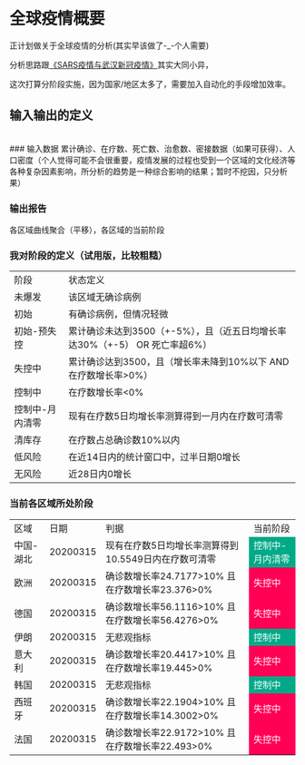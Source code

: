 # 全球疫情概要

正计划做关于全球疫情的分析(其实早该做了-_-个人需要)

分析思路跟<a href="./SARS疫情与武汉新冠疫情.md">《SARS疫情与武汉新冠疫情》</a>其实大同小异，
<br/>

这次打算分阶段实施，因为国家/地区太多了，需要加入自动化的手段增加效率。

## 输入输出的定义
<br/>
### 输入数据
累计确诊、在疗数、死亡数、治愈数、密接数据（如果可获得）、人口密度（个人觉得可能不会很重要，疫情发展的过程也受到一个区域的文化经济等各种复杂因素影响，所分析的趋势是一种综合影响的结果；暂时不挖因，只分析果）



### 输出报告
各区域曲线聚合（平移），各区域的当前阶段

### 我对阶段的定义（试用版，比较粗糙）
<table align=center>
<tr><td>阶段</td><td>状态定义</td></tr>
<tr><td>未爆发</td><td>该区域无确诊病例</td></tr>
<tr><td>初始</td><td>有确诊病例，但情况轻微</td></tr>
<tr><td>初始-预失控</td><td>累计确诊未达到3500（+-5%），且（近五日均增长率达30%（+-5） OR 死亡率超6%）</td></tr>
<tr><td>失控中</td><td>累计确诊达到3500，且（增长率未降到10%以下 AND 在疗数增长率>0%）</td></tr>
<tr><td>控制中</td><td>在疗数增长率<0%</td></tr>
<tr><td>控制中-月内清零</td><td>现有在疗数5日均增长率测算得到一月内在疗数可清零</td></tr>
<tr><td>清库存</td><td>在疗数占总确诊数10%以内</td></tr>
<tr><td>低风险</td><td>在近14日内的统计窗口中，过半日期0增长</td></tr>
<tr><td>无风险</td><td>近28日内0增长</td></tr>
</table>

### 当前各区域所处阶段
<table align=center>
<tr><td>区域</td><td>日期</td><td>判据</td><td>当前阶段</td></tr>
<tr><td>中国-湖北</td><td>20200315</td><td>现有在疗数5日均增长率测算得到10.5549日内在疗数可清零</td><td bgcolor="#00aa88"><font color="white">控制中-月内清零</font></td></tr>
<tr><td>欧洲</td><td>20200315</td><td>确诊数增长率24.7177>10% 且 在疗数增长率23.376>0%</td><td bgcolor="#ff0055"><font color="white">失控中</font></td></tr>
<tr><td>德国</td><td>20200315</td><td>确诊数增长率56.1116>10% 且 在疗数增长率56.4276>0%</td><td bgcolor="#ff0055"><font color="white">失控中</font></td></tr>
<tr><td>伊朗</td><td>20200315</td><td>无悲观指标</td><td bgcolor="#00aa88"><font color="white">控制中</font></td></tr>
<tr><td>意大利</td><td>20200315</td><td>确诊数增长率20.4417>10% 且 在疗数增长率19.445>0%</td><td bgcolor="#ff0055"><font color="white">失控中</font></td></tr>
<tr><td>韩国</td><td>20200315</td><td>无悲观指标</td><td bgcolor="#00aa88"><font color="white">控制中</font></td></tr>
<tr><td>西班牙</td><td>20200315</td><td>确诊数增长率22.1904>10% 且 在疗数增长率14.3002>0%</td><td bgcolor="#ff0055"><font color="white">失控中</font></td></tr>
<tr><td>法国</td><td>20200315</td><td>确诊数增长率22.9172>10% 且 在疗数增长率22.493>0%</td><td bgcolor="#ff0055"><font color="white">失控中</font></td></tr>

</table>